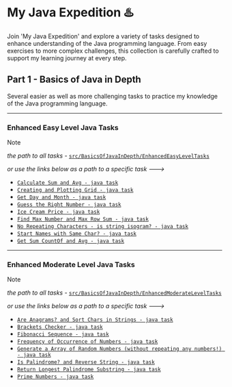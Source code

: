 # My Java Expedition :hotsprings:
Join 'My Java Expedition' and explore a variety of tasks designed to enhance understanding of the Java programming language. 
From easy exercises to more complex challenges, this collection is carefully crafted to support my learning journey at every step.

## Part 1 - Basics of Java in Depth
Several easier as well as more challenging tasks to practice my knowledge of the Java programming language.

---
### Enhanced Easy Level Java Tasks
> [!NOTE]
> _the path to all tasks -_ [`src/BasicsOfJavaInDepth/EnhancedEasyLevelTasks`](https://github.com/PavolMilcik/my-java-expedition-pt1-basics-in-depth/tree/main/src/BasicsOfJavaInDepth/EnhancedEasyLevelTasks)
> 
>  _or use the links below as a path to a specific task --->_
* [`Calculate Sum and Avg - java task`](src/BasicsOfJavaInDepth/EnhancedEasyLevelTasks/CalculateSumAndAvg.java)
* [`Creating and Plotting Grid - java task`](src/BasicsOfJavaInDepth/EnhancedEasyLevelTasks/CreatingAndPlottingGrid.java)
* [`Get Day and Month - java task`](src/BasicsOfJavaInDepth/EnhancedEasyLevelTasks/GetDayAndMonth.java)
* [`Guess the Right Number - java task`](src/BasicsOfJavaInDepth/EnhancedEasyLevelTasks/GuessTheRightNumber.java)
* [`Ice Cream Price - java task`](src/BasicsOfJavaInDepth/EnhancedEasyLevelTasks/IceCreamPrice.java)
* [`Find Max Number and Max Row Sum - java task`](src/BasicsOfJavaInDepth/EnhancedEasyLevelTasks/MaxNumberAndMaxRowSum.java)
* [`No Repeating Characters - is string isogram? - java task`](src/BasicsOfJavaInDepth/EnhancedEasyLevelTasks/NoRepeatingCharacters.java)
* [`Start Names with Same Char? - java task`](src/BasicsOfJavaInDepth/EnhancedEasyLevelTasks/StartNamesWithSameChar.java)
* [`Get Sum CountOf and Avg - java task`](src/BasicsOfJavaInDepth/EnhancedEasyLevelTasks/SumCountOfAndAvg.java)
  
---
### Enhanced Moderate Level Java Tasks
> [!NOTE]
> _the path to all tasks -_ [`src/BasicsOfJavaInDepth/EnhancedModerateLevelTasks`](https://github.com/PavolMilcik/my-java-expedition-pt1-basics-in-depth/tree/main/src/BasicsOfJavaInDepth/EnhancedModerateLevelTasks)
> 
>  _or use the links below as a path to a specific task --->_
* [`Are Anagrams? and Sort Chars in Strings - java task`](src/BasicsOfJavaInDepth/EnhancedModerateLevelTasks/AreAnagramsAndSortChars.java)
* [`Brackets Checker - java task`](src/BasicsOfJavaInDepth/EnhancedModerateLevelTasks/BracketsChecker.java)
* [`Fibonacci Sequence - java task`](src/BasicsOfJavaInDepth/EnhancedModerateLevelTasks/FibonacciSequence.java)
* [`Frequency of Occurrence of Numbers - java task`](src/BasicsOfJavaInDepth/EnhancedModerateLevelTasks/FrequencyOfOccurrenceOfNumbers.java)
* [`Generate a Array of Random Numbers (without repeating any numbers!) - java task`](src/BasicsOfJavaInDepth/EnhancedModerateLevelTasks/GenerateArrayOfRandomNumbers.java)
* [`Is Palindrome? and Reverse String - java task`](src/BasicsOfJavaInDepth/EnhancedModerateLevelTasks/IsPalindromeAndReverseString.java)
* [`Return Longest Palindrome Substring - java task`](src/BasicsOfJavaInDepth/EnhancedModerateLevelTasks/LongestPalindromeSubstring.java)
* [`Prime Numbers - java task`](src/BasicsOfJavaInDepth/EnhancedModerateLevelTasks/PrimeNumbers.java)

